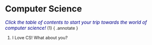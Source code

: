 # Computer Science

<font style="font-style:italic; font-size:1.1em; color:#00008B">Click the table of contents to start your trip towards the world of computer science!</font> (1)
{ .annotate }

1.  I Love CS! What about you?